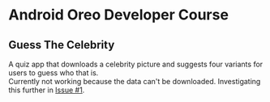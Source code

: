 # Android Oreo Developer Course
## Guess The Celebrity
A quiz app that downloads a celebrity picture and suggests four variants for users to guess who that is.  
Currently not working because the data can't be downloaded. Investigating this further in [Issue #1](https://github.com/lleuad0/android-oreo-developer-course/issues/1).
